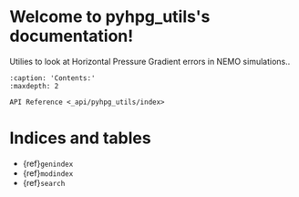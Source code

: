 # Welcome to pyhpg_utils's documentation!

Utilies to look at Horizontal Pressure Gradient errors in NEMO simulations..

```{toctree}
:caption: 'Contents:'
:maxdepth: 2

API Reference <_api/pyhpg_utils/index>
```

# Indices and tables

- {ref}`genindex`
- {ref}`modindex`
- {ref}`search`
